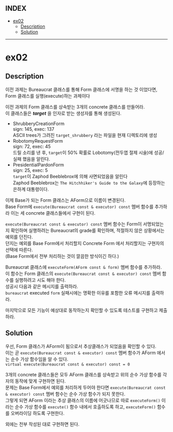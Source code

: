 ## INDEX

- [ex02](#ex02)
	- [Description](#description)
	- [Solution](#solution)

---
# ex02
 

## Description

이전 과제는 Bureaucrat 클래스를 통해 Form 클래스에 서명을 하는 것 이었다면, Form 클래스를 실행(execute)하는 과제이다   

이전 과제의 Form 클래스를 상속받는 3개의 concrete 클래스를 만들어라.      
이 클래스들은 ***target*** 을 인자로 받는 생성자를 통해 생성된다.   

- ShrubberyCreationForm    
	sign: 145, exec: 137   
	ASCII trees가 그려진 `target_shrubbery` 라는 파일을 현재 디렉토리에 생성   
- RobotomyRequestForm    
	sign: 72, exec: 45   
	드릴 소리를 낸 후, `target`이 50% 확률로 Lobotomy(전두엽 절제 시술)에 성공/실패 했음을 알린다.   
- PresidentialPardonForm    
	sign: 25, exec: 5   
	`target`이 Zaphod Beeblebrox에 의해 사면되었음을 알린다   
	Zaphod Beeblebrox는 `The Hitchhiker's Guide to the Galaxy`에 등장하는 은하계 대통령이다.   


이제 Base가 되는 Form 클래스는 AForm으로 이름이 변경된다.    
Base Form에 `execute(Bureaucrat const & executor) const` 멤버 함수를 추가하라 이는 세 concrete 클래스들에서 구현이 된다.    


`execute(Bureaucrat const & executor) const` 멤버 함수는 Form이 서명되었는지 확인하며 실행하려는 Bureaucrat의 grade를 확인하며, 적절하지 않은 상황에서는 예외를 던진다.   
던지는 예외를 Base Form에서 처리할지 Concrete Form 에서 처리할지는 구현자의 선택에 따른다.    
(Base Form에서 전부 처리하는 것이 깔끔한 방식이긴 하다.)    


Bureaucrat 클래스에 `executeForm(AForm const & form)` 멤버 함수를 추가하라.   
이 함수는 Form 클래스의 `execute(Bureaucrat const & executor) const` 멤버 함수를 실행하려고 시도 해야 한다.   
성공시 다음과 같은 메시지를 출력하라.   
`bureaucrat` executed `form`
실패시에는 명확한 이유를 포함한 오류 메시지를 출력하라.    

마지막으로 모든 기능이 예상대로 동작하는지 확인할 수 있도록 테스트를 구현하고 제출하라.   

## Solution

우선, Form 클래스가 AForm이 됨으로서 추상클래스가 되었음을 확인할 수 있다.   
이는 곧 `execute(Bureaucrat const & executor) const` 멤버 함수가 AForm 에서는 순수 가상 함수임을 알 수 있다.   
`virtual execute(Bureaucrat const & executor) const = 0`

3개의 concrete 클래스들은 모두 AForm 클래스를 상속받고 위의 순수 가상 함수를 각자의 동작에 맞게 구현하면 된다.    
문제는 Base Form에서 예외를 처리하게 두어야 한다면 `execute(Bureaucrat const & executor) const` 멤버 함수는 순수 가상 함수가 되지 못한다.   
그렇게 되면 AForm 이라는 추상 클래스의 이름에 어긋나므로 따로 `executeForm()` 이라는 순수 가상 함수를 `execute()` 함수 내에서 호출하도록 하고, `executeForm()` 함수를 오버라이딩 하도록 구현한다.

외에는 전부 작성된 대로 구현하면 된다.   

